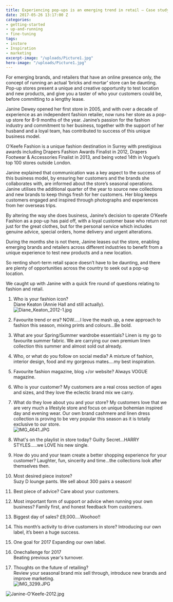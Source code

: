 ```yaml
---
title: Experiencing pop-ups is an emerging trend in retail – Case study
date: 2017-05-26 13:17:00 Z
categories:
- getting-started
- up-and-running
- fine-tuning
tags:
- instore
- Inspiration
- marketing
excerpt-image: "/uploads/Picture1.jpg"
hero-image: "/uploads/Picture1.jpg"
---
```


For emerging brands, and retailers that have an online presence only, the concept of running an actual ‘bricks and mortar’ store can be daunting. Pop-up stores present a unique and creative opportunity to test location and new products, and give you a taster of who your customers could be, before committing to a lengthy lease.

Janine Dewey opened her first store in 2005, and with over a decade of experience as an independent fashion retailer, now runs her store as a pop-up store for 8-9 months of the year.
Janine’s passion for the fashion industry and commitment to her business, together with the support of her husband and a loyal team, has contributed to success of this unique business model.

O’Keefe Fashion is a unique fashion destination in Surrey with prestigious awards including Drapers Fashion Awards Finalist in 2012, Drapers Footwear & Accessories Finalist in 2013, and being voted 14th in Vogue’s top 100 stores outside London.

Janine explained that communication was a key aspect to the success of this business model, by ensuring her customers and the brands she collaborates with, are informed about the store’s seasonal operations. Janine utilises the additional quarter of the year to source new collections and new brands to keep things fresh for her customers. Her blog keeps customers engaged and inspired through photographs and experiences from her overseas trips.

By altering the way she does business, Janine’s decision to operate O’Keefe Fashion as a pop-up has paid off, with a loyal customer base who return not just for the great clothes, but for the personal service which includes genuine advice, special orders, home delivery and urgent alterations.

During the months she is not there, Janine leases out the store, enabling emerging brands and retailers across different industries to benefit from a unique experience to test new products and a new location.

So renting short-term retail space doesn’t have to be daunting, and there are plenty of opportunities across the country to seek out a pop-up location.

We caught up with Janine with a quick fire round of questions relating to fashion and retail.

 1. Who is your fashion icon?\
    Diane Keaton (Annie Hall and still actually).\
    ![Diane_Keaton_2012-1.jpg](/uploads/Diane_Keaton_2012-1.jpg)

 2. Favourite trend or era?
    NOW.....I love the mash up, a new approach to fashion this season, mixing prints and colours...Be bold.

 3. What are your Spring/Summer wardrobe essentials?
    Linen is my go to favourite summer fabric. We are carrying our own premium linen collection this summer and almost sold out already.

 4. Who, or what do you follow on social media?
    A mixture of fashion, interior design, food and my gorgeous mates....my best inspiration.

 5. Favourite fashion magazine, blog \+/or website?
    Always VOGUE magazine.

 6. Who is your customer?
    My customers are a real cross section of ages and sizes, and they love the eclectic brand mix we carry.

 7. What do they love about you and your store?
    My customers love that we are very much a lifestyle store and focus on unique bohemian inspired day and evening wear. Our own brand cashmere and linen dress collection is proving to be very popular this season as it is totally exclusive to our store.\
    ![IMG_4641.JPG](/uploads/IMG_4641.JPG)

 8. What's on the playlist in store today?
    Guilty Secret...HARRY STYLES.....we LOVE his new single.

 9. How do you and your team create a better shopping experience for your customer?
    Laughter, fun, sincerity and time...the collections look after themselves then.

10. Most desired piece instore?\
    Suzy D lounge pants. We sell about 300 pairs a season!

11. Best piece of advice?
    Care about your customers.

12. Most important form of support or advice when running your own business?
    Family first, and honest feedback from customers.

13. Biggest day of sales?
    £9,000….Woohoo!!

14. This month’s activity to drive customers in store?
    Introducing our own label, it’s been a huge success.

15. One goal for 2017
    Expanding our own label.

16. Onechallenge for 2017\
    Beating previous year's turnover.

17. Thoughts on the future of retailing?\
    Review your seasonal brand mix sell through, introduce new brands and improve marketing.\
    ![IMG_3299.JPG](/uploads/IMG_3299.JPG)

![Janine-O'Keefe-2012.jpg](/uploads/Janine-O'Keefe-2012.jpg)
